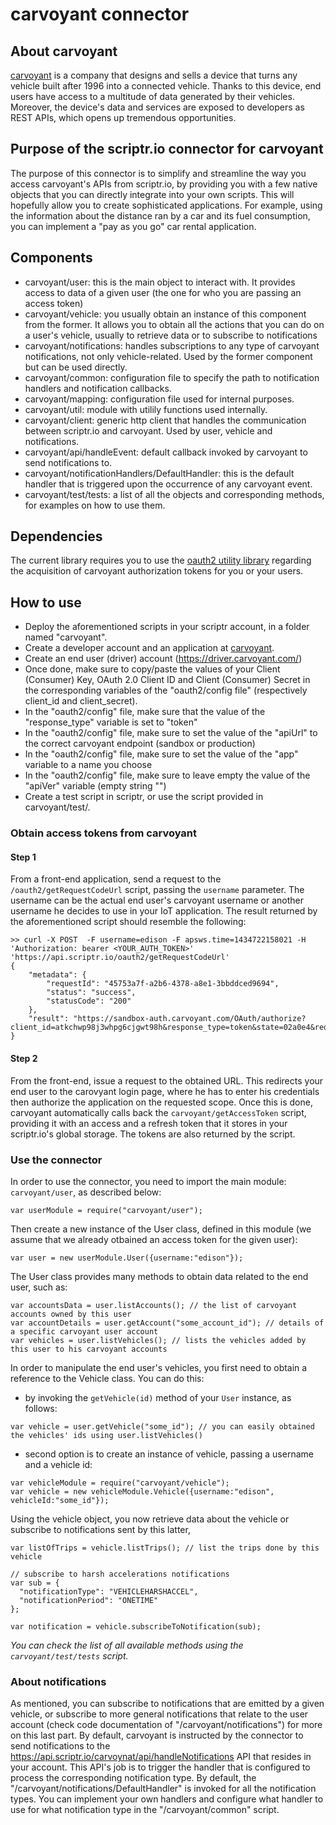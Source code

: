 # carvoyant connector
## About carvoyant
[carvoyant](http://www.carvoyant.com) is a company that designs and sells a device that turns any vehicle built after 1996 into a connected vehicle. 
Thanks to this device, end users have access to a multitude of data generated by their vehicles.
Moreover, the device's data and services are exposed to developers as REST APIs, which opens up tremendous opportunities.
## Purpose of the scriptr.io connector for carvoyant
The purpose of this connector is to simplify and streamline the way you access carvoyant's APIs from scriptr.io, by providing you with a few native objects that you can directly integrate into your own scripts. 
This will hopefully allow you to create sophisticated applications. For example, using the information about the distance ran by a car and its fuel consumption, you can implement a "pay as you go" car rental
application.
## Components
- carvoyant/user: this is the main object to interact with. It provides access to data of a given user (the one for who you are passing an access token)
- carvoyant/vehicle: you usually obtain an instance of this component from the former. It allows you to obtain all the actions that you can do on a user's vehicle, usually to retrieve data or to subscribe to notifications
- carvoyant/notifications: handles subscriptions to any type of carvoyant notifications, not only vehicle-related. 
Used by the former component but can be used directly.
- carvoyant/common: configuration file to specify the path to notification handlers and notification callbacks.
- carvoyant/mapping: configuration file used for internal purposes.
- carvoyant/util: module with utilily functions used internally.
- carvoyant/client: generic http client that handles the communication between scriptr.io and carvoyant. 
Used by user, vehicle and notifications.
- carvoyant/api/handleEvent: default callback invoked by carvoyant to send notifications to.
- carvoyant/notificationHandlers/DefaultHandler: this is the default handler that is triggered upon the occurrence of any
carvoyant event. 
- carvoyant/test/tests: a list of all the objects and corresponding methods, for examples on how to use them.

## Dependencies
The current library requires you to use the [oauth2 utility library](https://github.com/scriptrdotio/libraries/tree/master/oauth2)
regarding the acquisition of carvoyant authorization tokens for you or your users.

## How to use
- Deploy the aforementioned scripts in your scriptr account, in a folder named "carvoyant".
- Create a developer account and an application at [carvoyant](https://developer.carvoyant.com/member/register).
- Create an end user (driver) account (https://driver.carvoyant.com/)  
- Once done, make sure to copy/paste the values of your Client (Consumer) Key, OAuth 2.0 Client ID and Client (Consumer) Secret in the corresponding
variables of the "oauth2/config file" (respectively client_id and client_secret).
- In the "oauth2/config" file, make sure that the value of the "response_type" variable is set to "token"
- In the "oauth2/config" file, make sure to set the value of the "apiUrl" to the correct carvoyant endpoint (sandbox or production)
- In the "oauth2/config" file, make sure to set the value of the "app" variable to a name you choose
- In the "oauth2/config" file, make sure to leave empty the value of the "apiVer" variable (empty string "")  
- Create a test script in scriptr, or use the script provided in carvoyant/test/. 

### Obtain access tokens from carvoyant

#### Step 1
From a front-end application, send a request to the ```/oauth2/getRequestCodeUrl``` script, passing the ```username``` parameter. 
The username can be the actual end user's carvoyant username or another username he decides to use in your IoT application. 
The result returned by the aforementioned script should resemble the following:

```
>> curl -X POST  -F username=edison -F apsws.time=1434722158021 -H 'Authorization: bearer <YOUR_AUTH_TOKEN>' 'https://api.scriptr.io/oauth2/getRequestCodeUrl'
{
	"metadata": {
		"requestId": "45753a7f-a2b6-4378-a8e1-3bbddced9694",
		"status": "success",
		"statusCode": "200"
	},
	"result": "https://sandbox-auth.carvoyant.com/OAuth/authorize?client_id=atkchwp98j3whpg6cjgwt98h&response_type=token&state=02a0e4&redirect_uri=https%3A%2F%2Fapi.scriptr.io%2Foauth2%2FgetAccessToken%3Fauth_token%3SKzM1RnYwAzc4Mg%3D%3D%26state%3R02a1e4""
}
```
#### Step 2

From the front-end, issue a request to the obtained URL. This redirects your end user to the carovyant login page, 
where he has to enter his credentials then authorize the application on the requested scope. 
Once this is done, carvoyant automatically calls back the ```carvoyant/getAccessToken``` script, providing it with an access and a refresh token
 that it stores in your scriptr.io's global storage. The tokens are also returned by the script.

### Use the connector

In order to use the connector, you need to import the main module: ```carvoyant/user```, as described below:
```
var userModule = require("carvoyant/user");
```
Then create a new instance of the User class, defined in this module (we assume that we already otbained an access token for the given user):
```
var user = new userModule.User({username:"edison"});
```
The User class provides many methods to obtain data related to the end user, such as:
```
var accountsData = user.listAccounts(); // the list of carvoyant accounts owned by this user
var accountDetails = user.getAccount("some_account_id"); // details of a specific carvoyant user account
var vehicles = user.listVehicles(); // lists the vehicles added by this user to his carvoyant accounts
```
In order to manipulate the end user's vehicles, you first need to obtain a reference to the Vehicle class. You can do this:
- by invoking the ```getVehicle(id)``` method of your ```User``` instance, as follows:
```
var vehicle = user.getVehicle("some_id"); // you can easily obtained the vehicles' ids using user.listVehicles()
```
- second option is to create an instance of vehicle, passing a username and a vehicle id:
```
var vehicleModule = require("carvoyant/vehicle");
var vehicle = new vehicleModule.Vehicle({username:"edison", vehicleId:"some_id"});
```
Using the vehicle object, you now retrieve data about the vehicle or subscribe to notifications sent by this latter,
```
var listOfTrips = vehicle.listTrips(); // list the trips done by this vehicle 

// subscribe to harsh accelerations notifications 
var sub = {
  "notificationType": "VEHICLEHARSHACCEL",
  "notificationPeriod": "ONETIME"
};
    
var notification = vehicle.subscribeToNotification(sub);

```

*You can check the list of all available methods using the ```carvoyant/test/tests``` script.*

### About notifications
As mentioned, you can subscribe to notifications that are emitted by a given vehicle, or subscribe to more general notifications 
that relate to the user account (check code documentation of "/carvoyant/notifications") for more on this last part.
By default, carvoyant is instructed by the connector to send notifications to the https://api.scriptr.io/carvoynat/api/handleNotifications API 
that resides in your account. This API's job is to trigger the handler that is configured to process the corresponding notification type.
By default, the "/carvoyant/notifications/DefaultHandler" is invoked for all the notification types. You can implement your own handlers 
and configure what handler to use for what notification type in the "/carvoyant/common" script.
